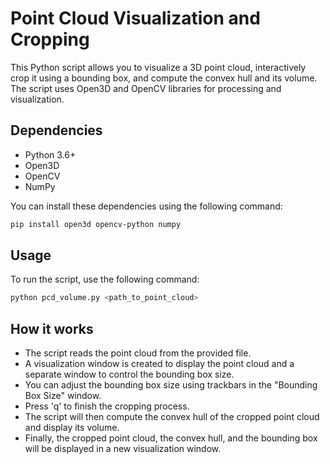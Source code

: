# Point Cloud Visualization and Cropping

This Python script allows you to visualize a 3D point cloud, interactively crop it using a bounding box, and compute the convex hull and its volume. The script uses Open3D and OpenCV libraries for processing and visualization.

## Dependencies

- Python 3.6+
- Open3D
- OpenCV
- NumPy

You can install these dependencies using the following command:

```bash
pip install open3d opencv-python numpy
```


## Usage

To run the script, use the following command:

```bash
python pcd_volume.py <path_to_point_cloud>
```

## How it works
- The script reads the point cloud from the provided file.
- A visualization window is created to display the point cloud and a separate window to control the bounding box size.
- You can adjust the bounding box size using trackbars in the "Bounding Box Size" window.
- Press 'q' to finish the cropping process.
- The script will then compute the convex hull of the cropped point cloud and display its volume.
- Finally, the cropped point cloud, the convex hull, and the bounding box will be displayed in a new visualization window.
